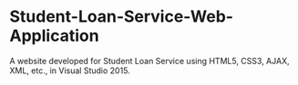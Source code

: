 # Student-Loan-Service-Web-Application
A website developed for Student Loan Service using HTML5, CSS3, AJAX, XML, etc., in Visual Studio 2015.
